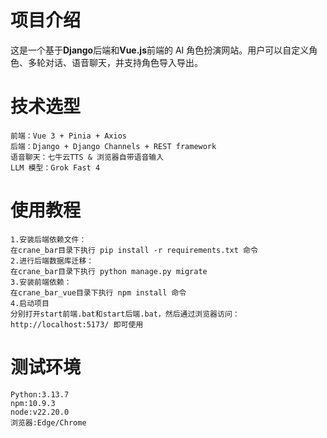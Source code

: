 # 项目介绍
这是一个基于**Django**后端和**Vue.js**前端的 AI 角色扮演网站。用户可以自定义角色、多轮对话、语音聊天，并支持角色导入导出。
# 技术选型
```
前端：Vue 3 + Pinia + Axios
后端：Django + Django Channels + REST framework
语音聊天：七牛云TTS & 浏览器自带语音输入
LLM 模型：Grok Fast 4
```
# 使用教程
```
1.安装后端依赖文件：
在crane_bar目录下执行 pip install -r requirements.txt 命令
2.进行后端数据库迁移：
在crane_bar目录下执行 python manage.py migrate
3.安装前端依赖：
在crane_bar_vue目录下执行 npm install 命令
4.启动项目
分别打开start前端.bat和start后端.bat，然后通过浏览器访问：http://localhost:5173/ 即可使用
```
# 测试环境
```
Python:3.13.7
npm:10.9.3
node:v22.20.0
浏览器:Edge/Chrome
```

